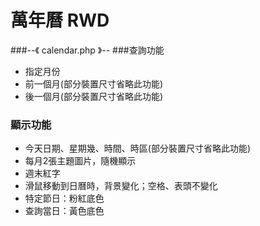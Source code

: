 # 萬年曆 RWD 
###--《 calendar.php 》--
###查詢功能

 - 指定月份  
 - 前一個月(部分裝置尺寸省略此功能)  
 - 後一個月(部分裝置尺寸省略此功能)  
### 顯示功能
 - 今天日期、星期幾、時間、時區(部分裝置尺寸省略此功能)
 - 每月2張主題圖片，隨機顯示
 - 週末紅字
 - 滑鼠移動到日曆時，背景變化；空格、表頭不變化
 - 特定節日：粉紅底色
 - 查詢當日：黃色底色


